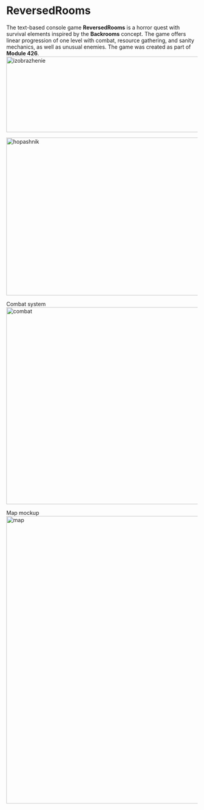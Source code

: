 # ReversedRooms
The text-based console game **ReversedRooms** is a horror quest with survival elements inspired by the **Backrooms** concept. The game offers linear progression of one level with combat, resource gathering, and sanity mechanics, as well as unusual enemies. The game was created as part of **Module 426**.
<img width="1063" height="199" alt="izobrazhenie" src="https://github.com/user-attachments/assets/18c37351-7f1b-4aa4-907b-abd4f808cfb1" />

<img width="571" height="415" alt="hopashnik" src="https://github.com/user-attachments/assets/9ed6c023-8dff-49e3-9c52-b379788f961b" />

Combat system
<img width="1000" height="518" alt="combat" src="https://github.com/user-attachments/assets/c367b212-ab50-44e1-9d6b-873264c8577f" />

Map mockup
<img width="1064" height="756" alt="map" src="https://github.com/user-attachments/assets/a633c875-16ae-4f30-87e3-cb3becc610e4" />
